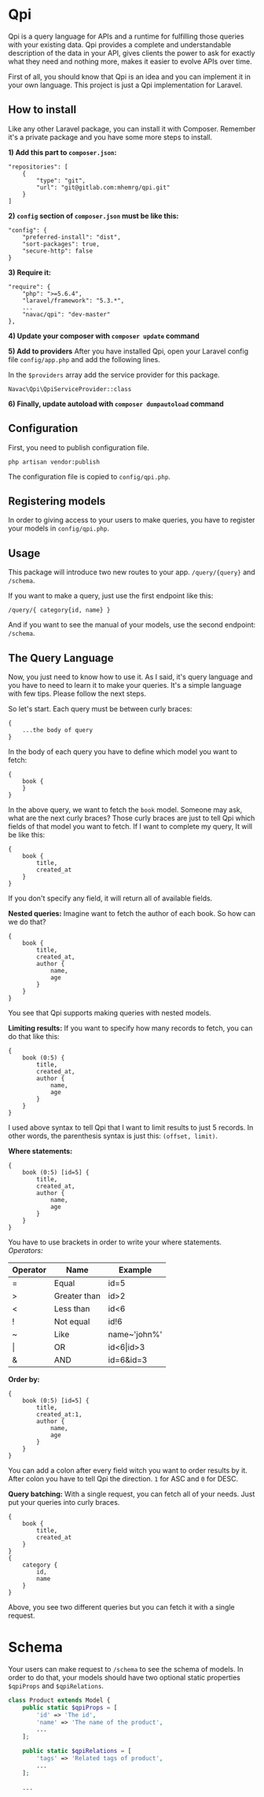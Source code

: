 # Qpi
Qpi is a query language for APIs and a runtime for fulfilling those queries with your existing data. Qpi provides a complete and understandable description of the data in your API, gives clients the power to ask for exactly what they need and nothing more, makes it easier to evolve APIs over time.

>>>
First of all, you should know that Qpi is an idea and you can implement it in your own language. This project is just a Qpi implementation for Laravel.
>>>

## How to install
Like any other Laravel package, you can install it with Composer. Remember it's a private package and you have some more steps to install.

**1) Add this part to `composer.json`:**
```
"repositories": [
    {
        "type": "git",
        "url": "git@gitlab.com:mhemrg/qpi.git"
    }
]
```
**2) `config` section of `composer.json` must be like this:**
```
"config": {
    "preferred-install": "dist",
    "sort-packages": true,
    "secure-http": false
}
```
**3) Require it:**
```
"require": {
    "php": ">=5.6.4",
    "laravel/framework": "5.3.*",
    ...
    "navac/qpi": "dev-master"
},
```
**4) Update your composer with `composer update` command**

**5) Add to providers**
After you have installed Qpi, open your Laravel config file `config/app.php` and add the following lines.

In the `$providers` array add the service provider for this package.
```
Navac\Qpi\QpiServiceProvider::class
```
**6) Finally, update autoload with `composer dumpautoload` command**

## Configuration
First, you need to publish configuration file.
```
php artisan vendor:publish
```
The configuration file is copied to `config/qpi.php`.

## Registering models
In order to giving access to your users to make queries, you have to register your models in `config/qpi.php`.

## Usage
This package will introduce two new routes to your app. `/query/{query}` and `/schema`.

If you want to make a query, just use the first endpoint like this:
```
/query/{ category{id, name} }
```
And if you want to see the manual of your models, use the second endpoint: `/schema`.

## The Query Language
Now, you just need to know how to use it. As I said, it's query language and you have to need to learn it to make your queries. It's a simple language with few tips. Please follow the next steps.

So let's start.
Each query must be between curly braces:
```
{
    ...the body of query
}
```

In the body of each query you have to define which model you want to fetch:
```
{
    book {
    }
}
```
In the above query, we want to fetch the `book` model. Someone may ask, what are the next curly braces? Those curly braces are just to tell Qpi which fields of that model you want to fetch.
If I want to complete my query,  It will be like this:
```
{
    book {
        title,
        created_at
    }
}
```
If you don't specify any field, it will return all of available fields.

**Nested queries:**
Imagine want to fetch the author of each book. So how can we do that?
```
{
    book {
        title,
        created_at,
        author {
            name,
            age
        }
    }
}
```
You see that Qpi supports making queries with nested models.

**Limiting results:**
If you want to specify how many records to fetch, you can do that like this:
```
{
    book (0:5) {
        title,
        created_at,
        author {
            name,
            age
        }
    }
}
```
I used above syntax to tell Qpi that I want to limit results to just 5 records. In other words, the parenthesis syntax is just this: `(offset, limit)`.

**Where statements:**
```
{
    book (0:5) [id=5] {
        title,
        created_at,
        author {
            name,
            age
        }
    }
}
```
You have to use brackets in order to write your where statements.
*Operators:*

| Operator     | Name         | Example        |
|--------------|--------------|----------------|
| =            | Equal        | id=5           |
| >            | Greater than | id>2           |
| <            | Less than    | id<6           |
| !            | Not equal    | id!6           |
| ~            | Like         | name~'john%'   |
| &#124;       | OR           | id<6&#124;id>3 |
| &            | AND          | id=6&id=3      |


**Order by:**
```
{
    book (0:5) [id=5] {
        title,
        created_at:1,
        author {
            name,
            age
        }
    }
}
```
You can add a colon after every field witch you want to order results by it. After colon you have to tell Qpi the direction. `1` for ASC and `0` for DESC.

**Query batching:**
With a single request, you can fetch all of your needs. Just put your queries into curly braces.
```
{
    book {
        title,
        created_at
    }
}
{
    category {
        id,
        name
    }
}
```
Above, you see two different queries but you can fetch it with a single request.

# Schema
Your users can make request to `/schema` to see the schema of models. In order to do that, your models should have two optional static properties `$qpiProps` and `$qpiRelations`.
```php
class Product extends Model {
    public static $qpiProps = [
        'id' => 'The id',
        'name' => 'The name of the product',
        ...
    ];

    public static $qpiRelations = [
        'tags' => 'Related tags of product',
        ...
    ];
    
    ...
```